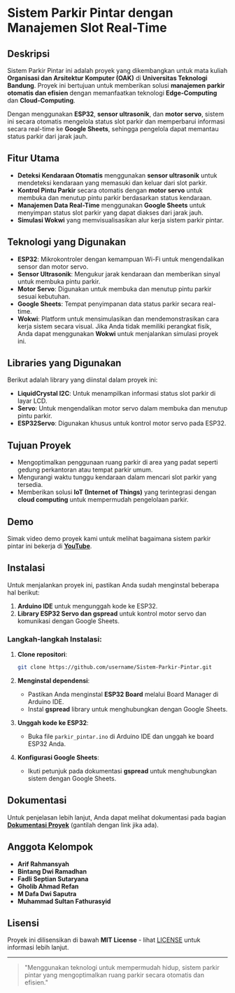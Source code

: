 
# Sistem Parkir Pintar dengan Manajemen Slot Real-Time

## Deskripsi
Sistem Parkir Pintar ini adalah proyek yang dikembangkan untuk mata kuliah **Organisasi dan Arsitektur Komputer (OAK)** di **Universitas Teknologi Bandung**. Proyek ini bertujuan untuk memberikan solusi **manajemen parkir otomatis dan efisien** dengan memanfaatkan teknologi **Edge-Computing** dan **Cloud-Computing**.

Dengan menggunakan **ESP32**, **sensor ultrasonik**, dan **motor servo**, sistem ini secara otomatis mengelola status slot parkir dan memperbarui informasi secara real-time ke **Google Sheets**, sehingga pengelola dapat memantau status parkir dari jarak jauh.

## Fitur Utama
- **Deteksi Kendaraan Otomatis** menggunakan **sensor ultrasonik** untuk mendeteksi kendaraan yang memasuki dan keluar dari slot parkir.
- **Kontrol Pintu Parkir** secara otomatis dengan **motor servo** untuk membuka dan menutup pintu parkir berdasarkan status kendaraan.
- **Manajemen Data Real-Time** menggunakan **Google Sheets** untuk menyimpan status slot parkir yang dapat diakses dari jarak jauh.
- **Simulasi Wokwi** yang memvisualisasikan alur kerja sistem parkir pintar.

## Teknologi yang Digunakan
- **ESP32**: Mikrokontroler dengan kemampuan Wi-Fi untuk mengendalikan sensor dan motor servo.
- **Sensor Ultrasonik**: Mengukur jarak kendaraan dan memberikan sinyal untuk membuka pintu parkir.
- **Motor Servo**: Digunakan untuk membuka dan menutup pintu parkir sesuai kebutuhan.
- **Google Sheets**: Tempat penyimpanan data status parkir secara real-time.
- **Wokwi**: Platform untuk mensimulasikan dan mendemonstrasikan cara kerja sistem secara visual. Jika Anda tidak memiliki perangkat fisik, Anda dapat menggunakan **Wokwi** untuk menjalankan simulasi proyek ini.

## Libraries yang Digunakan
Berikut adalah library yang diinstal dalam proyek ini:

- **LiquidCrystal I2C**: Untuk menampilkan informasi status slot parkir di layar LCD.
- **Servo**: Untuk mengendalikan motor servo dalam membuka dan menutup pintu parkir.
- **ESP32Servo**: Digunakan khusus untuk kontrol motor servo pada ESP32.

## Tujuan Proyek
- Mengoptimalkan penggunaan ruang parkir di area yang padat seperti gedung perkantoran atau tempat parkir umum.
- Mengurangi waktu tunggu kendaraan dalam mencari slot parkir yang tersedia.
- Memberikan solusi **IoT (Internet of Things)** yang terintegrasi dengan **cloud computing** untuk mempermudah pengelolaan parkir.

## Demo
Simak video demo proyek kami untuk melihat bagaimana sistem parkir pintar ini bekerja di **[YouTube](https://youtu.be/LUXA-J6YsoQ?si=IIke9WmznAZ-GYEc)**.

## Instalasi
Untuk menjalankan proyek ini, pastikan Anda sudah menginstal beberapa hal berikut:

1. **Arduino IDE** untuk mengunggah kode ke ESP32.
2. **Library ESP32 Servo dan gspread** untuk kontrol motor servo dan komunikasi dengan Google Sheets.

### Langkah-langkah Instalasi:
1. **Clone repositori**:
   ```bash
   git clone https://github.com/username/Sistem-Parkir-Pintar.git
   ```

2. **Menginstal dependensi**:
   - Pastikan Anda menginstal **ESP32 Board** melalui Board Manager di Arduino IDE.
   - Instal **gspread** library untuk menghubungkan dengan Google Sheets.

3. **Unggah kode ke ESP32**:
   - Buka file `parkir_pintar.ino` di Arduino IDE dan unggah ke board ESP32 Anda.

4. **Konfigurasi Google Sheets**:
   - Ikuti petunjuk pada dokumentasi **gspread** untuk menghubungkan sistem dengan Google Sheets.

## Dokumentasi
Untuk penjelasan lebih lanjut, Anda dapat melihat dokumentasi pada bagian **[Dokumentasi Proyek](https://github.com/username/Sistem-Parkir-Pintar/wiki)** (gantilah dengan link jika ada).

## Anggota Kelompok
- **Arif Rahmansyah**  
- **Bintang Dwi Ramadhan**  
- **Fadli Septian Sutaryana**  
- **Gholib Ahmad Refan**  
- **M Dafa Dwi Saputra**  
- **Muhammad Sultan Fathurasyid**  

## Lisensi
Proyek ini dilisensikan di bawah **MIT License** - lihat [LICENSE](LICENSE) untuk informasi lebih lanjut.

---

> "Menggunakan teknologi untuk mempermudah hidup, sistem parkir pintar yang mengoptimalkan ruang parkir secara otomatis dan efisien."
